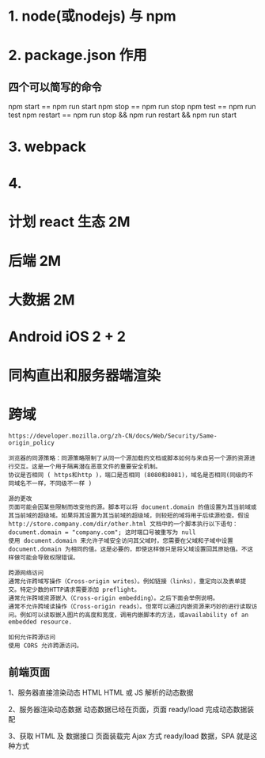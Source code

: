 
# 1. node(或nodejs) 与 npm

# 2. package.json 作用

## 四个可以简写的命令

npm start == npm run start
npm stop == npm run stop
npm test == npm run test
npm restart == npm run stop && npm run restart && npm run start

# 3. webpack

# 4. 


# 计划 react 生态 2M

# 后端 2M

# 大数据 2M

# Android iOS 2 + 2 

# 同构直出和服务器端渲染

# 跨域

	https://developer.mozilla.org/zh-CN/docs/Web/Security/Same-origin_policy

	浏览器的同源策略：同源策略限制了从同一个源加载的文档或脚本如何与来自另一个源的资源进行交互。这是一个用于隔离潜在恶意文件的重要安全机制。
	协议是否相同 ( https和http )，端口是否相同 (8080和8081)，域名是否相同(同级的不同域名不一样，不同级不一样 )
	
	源的更改
	页面可能会因某些限制而改变他的源。脚本可以将 document.domain 的值设置为其当前域或其当前域的超级域。如果将其设置为其当前域的超级域，则较短的域将用于后续源检查。假设 http://store.company.com/dir/other.html 文档中的一个脚本执行以下语句：
	document.domain = "company.com"; 这时端口号被重写为 null
	使用 document.domain 来允许子域安全访问其父域时，您需要在父域和子域中设置 document.domain 为相同的值。这是必要的，即使这样做只是将父域设置回其原始值。不这样做可能会导致权限错误。
	
	跨源网络访问
	通常允许跨域写操作（Cross-origin writes）。例如链接（links），重定向以及表单提交。特定少数的HTTP请求需要添加 preflight。
	通常允许跨域资源嵌入（Cross-origin embedding）。之后下面会举例说明。
	通常不允许跨域读操作（Cross-origin reads）。但常可以通过内嵌资源来巧妙的进行读取访问。例如可以读取嵌入图片的高度和宽度，调用内嵌脚本的方法，或availability of an embedded resource.

	如何允许跨源访问
	使用 CORS 允许跨源访问。

## 前端页面

1、服务器直接渲染动态 HTML
HTML 或 JS 解析的动态数据

2、服务器渲染动态数据
动态数据已经在页面，页面 ready/load 完成动态数据装配

3、获取 HTML 及 数据接口
页面装载完 Ajax 方式 ready/load 数据，SPA 就是这种方式
